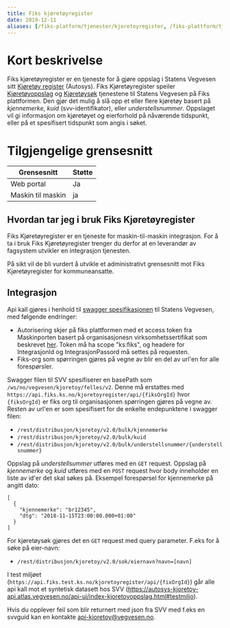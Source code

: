 ```yaml
---
title: Fiks kjøretøyregister
date: 2019-12-11
aliases: [/fiks-platform/tjenester/kjoretoyregister, /fiks-plattform/tjenester/kjoretoyregister]
---
```


# Kort beskrivelse
Fiks kjøretøyregister er en tjeneste for å gjøre oppslag i Statens Vegvesen sitt [Kjøretøy register](https://autosys-kjoretoy-api.atlas.vegvesen.no/) (Autosys). Fiks Kjøretøyregister speiler [Kjøretøyoppslag](https://autosys-kjoretoy-api.atlas.vegvesen.no/api-ui/index-kjoretoyoppslag.html) og [Kjøretøysøk](https://autosys-kjoretoy-api.atlas.vegvesen.no/api-ui/index-kjoretoysok.html) tjenestene til Statens Vegvesen på Fiks plattformen. Den gjør det mulig å slå opp et eller flere kjøretøy basert på *kjennemerke*, *kuid* (svv-identifikator), eller *understellsnummer*. Oppslaget vil gi informasjon om kjøretøyet og eierforhold på nåværende tidspunkt, eller på et spesifisert tidspunkt som angis i søket.  

# Tilgjengelige grensesnitt
| Grensesnitt | Støtte |
|------|------|
| Web portal | Ja |
| Maskin til maskin | ja |


## Hvordan tar jeg i bruk Fiks Kjøretøyregister

Fiks Kjøretøyregister er en tjeneste for maskin-til-maskin integrasjon. For å ta i bruk Fiks Kjøretøyregister trenger du derfor at en leverandør av fagsystem utvikler en integrasjon tjenesten.

På sikt vil de bli vurdert å utvikle et administrativt grensesnitt mot Fiks Kjøretøyregister for kommuneansatte.
 
## Integrasjon
 
Api kall gjøres i henhold til [swagger spesifikasjonen](https://autosys-kjoretoy-api.atlas.vegvesen.no/swagger-ui/index-akf.html) til Statens Vegvesen, med følgende endringer:
  
  * Autorisering skjer på fiks plattformen med et access token fra Maskinporten basert på organisasjonesn virksomhetssertifikat som beskrevet [her](https://ks-no.github.io/fiks-plattform/integrasjoner/#integrasjon).
    Token må ha scope "ks:fiks", og headere for IntegrasjonId og IntegrasjonPassord må settes på requesten.
  * Fiks-org som spørringen gjøres på vegne av blir en del av url'en for alle forespørsler.
  
Swagger filen til SVV spesifiserer en basePath som `/ws/no/vegvesen/kjoretoy/felles/v2`. Denne må erstattes med `https://api.fiks.ks.no/kjoretoyregister/api/{fiksOrgId}` hvor `{fiksOrgId}` er fiks org til organisasjonen spørringen gjøres på vegne av. Resten av url'en er som spesifisert for de enkelte endepunktene i swagger filen:
  
  * `/rest/distribusjon/kjoretoy/v2.0/bulk/kjennemerke`
  * `/rest/distribusjon/kjoretoy/v2.0/bulk/kuid`
  * `/rest/distribusjon/kjoretoy/v2.0/bulk/understellsnummer/{understellsnummer}`

Oppslag på *understellsummer* utføres med en `GET` request. Oppslag på *kjennemerke* og *kuid* utføres med en `POST` request hvor body inneholder en liste av id'er det skal søkes på. Eksempel forespørsel for kjennemerke på angitt dato:
```
[
  { 
    "kjennemerke": "br12345",
    "dtg": "2018-11-15T23:00:00.000+01:00"
  }
]
```

For kjøretøysøk gjøres det en `GET` request med query parameter. F.eks for å søke på eier-navn:

  * `/rest/distribusjon/kjoretoy/v2.0/sok/eiernavn?navn=[navn]`

I test miljøet (`https://api.fiks.test.ks.no/kjoretoyregister/api/{fixOrgId}`) går alle api kall mot et syntetisk datasett hos SVV (https://autosys-kjoretoy-api.atlas.vegvesen.no/api-ui/index-kjoretoyoppslag.html#testmiljo).

Hvis du opplever feil som blir returnert med json fra SVV med f.eks en svvguid kan en kontakte api-kjoretoy@vegvesen.no.
